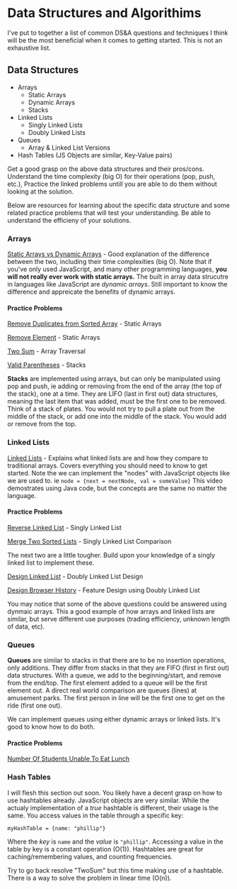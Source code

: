 # Data Structures and Algorithims
I've put to together a list of common DS&A questions and techniques I think will be the most beneficial when it comes to getting started. This is not an exhaustive list.

## Data Structures
- Arrays 
    - Static Arrays
    - Dynamic Arrays
    - Stacks
- Linked Lists
    - Singly Linked Lists
    - Doubly Linked Lists
- Queues
    - Array & Linked List Versions
- Hash Tables (JS Objects are similar, Key-Value pairs)

Get a good grasp on the above data structures and their pros/cons. Understand the time complexity (big O) for their operations (pop, push, etc.), Practice the linked problems untill you are able to do them without looking at the solution.

Below are resources for learning about the specific data structure and some related practice problems that will test your understanding. Be able to understand the efficieny of your solutions.

### Arrays
[Static Arrays vs Dynamic Arrays](https://www.youtube.com/watch?v=PEnFFiQe1pM) - Good explanation of the difference between the two, including their time complexities (big O). Note that if you've only used JavaScript, and many other programming languages, **you will not really ever work with static arrays.** The built in array data strucutre in languages like JavaScript are *dynamic arrays*. Still important to know the difference and appreicate the benefits of dynamic arrays.

#### Practice Problems
[Remove Duplicates from Sorted Array](https://leetcode.com/problems/remove-duplicates-from-sorted-array/) - Static Arrays

[Remove Element](https://leetcode.com/problems/remove-element/) - Static Arrays

[Two Sum](https://leetcode.com/problems/two-sum/) - Array Traversal

[Valid Parentheses](https://leetcode.com/problems/valid-parentheses/) - Stacks

**Stacks** are implemented using arrays, but can only be manipulated using pop and push, ie adding or removing from the end of the array (the top of the stack), one at a time. They are LIFO (last in first out) data structures, meaning the last item that was added, must be the first one to be removed. Think of a stack of plates. You would not try to pull a plate out from the middle of the stack, or add one into the middle of the stack. You would add or remove from the top.

### Linked Lists

[Linked Lists](https://www.youtube.com/watch?v=N6dOwBde7-M) - Explains what linked lists are and how they compare to traditional arrays. Covers everything you should need to know to get started. Note the we can implement the "nodes" with JavaScript objects like we are used to. ie `node = {next = nextNode, val = someValue}` This video demostrates using Java code, but the concepts are the same no matter the language.

#### Practice Problems

[Reverse Linked List](https://leetcode.com/problems/reverse-linked-list/) - Singly Linked List

[Merge Two Sorted Lists](https://leetcode.com/problems/merge-two-sorted-lists/) - Singly Linked List Comparison

The next two are a little tougher. Build upon your knowledge of a singly linked list to implement these.

[Design Linked List](https://leetcode.com/problems/design-linked-list/) - Doubly Linked List Design

[Design Browser History](https://leetcode.com/problems/design-browser-history/) - Feature Design using Doubly Linked List

You may notice that some of the above questions could be answered using dynmaic arrays. This a good example of how arrays and linked lists are similar, but serve different use purposes (trading efficiency, unknown length of data, etc).

### Queues

**Queues** are similar to stacks in that there are to be no insertion operations, only additions. They differ from stacks in that they are FIFO (first in first out) data structures. With a queue, we add to the beginning/start, and remove from the end/top. The first element added to a queue will be the first element out. A direct real world comparison are queues (lines) at amusement parks. The first person in line will be the first one to get on the ride (first one out).

We can implement queues using either dynamic arrays or linked lists. It's good to know how to do both.

#### Practice Problems

[Number Of Students Unable To Eat Lunch](https://leetcode.com/problems/number-of-students-unable-to-eat-lunch/)

### Hash Tables

I will flesh this section out soon. You likely have a decent grasp on how to use hashtables already. JavaScript objects are very similar. While the actualy implementation of a *true* hashtable is different, their usage is the same. You access values in the table through a specific key:

`myHashTable = {name: "phillip"}`

Where the *key* is `name` and the *value* is `"phillip"`. Accessing a value in the table by key is a constant operation (O(1)). Hashtables are great for caching/remembering values, and counting frequencies.

Try to go back resolve "TwoSum" but this time making use of a hashtable. There is a way to solve the problem in linear time (O(n)).






